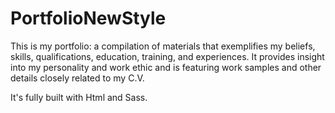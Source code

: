 # PortfolioNewStyle

This is my portfolio: a compilation of materials that exemplifies my beliefs, skills, qualifications, education, training, and experiences. 
It provides insight into my personality and work ethic and is featuring work samples and other details closely related to my C.V.

It's fully built with Html and Sass.

